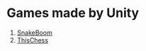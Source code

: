 # Games made by Unity
1. [SnakeBoom](https://github.com/IdlessChaye/Unity/tree/master/Game/SnakeBoom)
2. [ThisChess](https://github.com/IdlessChaye/Unity/tree/master/Game/ThisChess)
